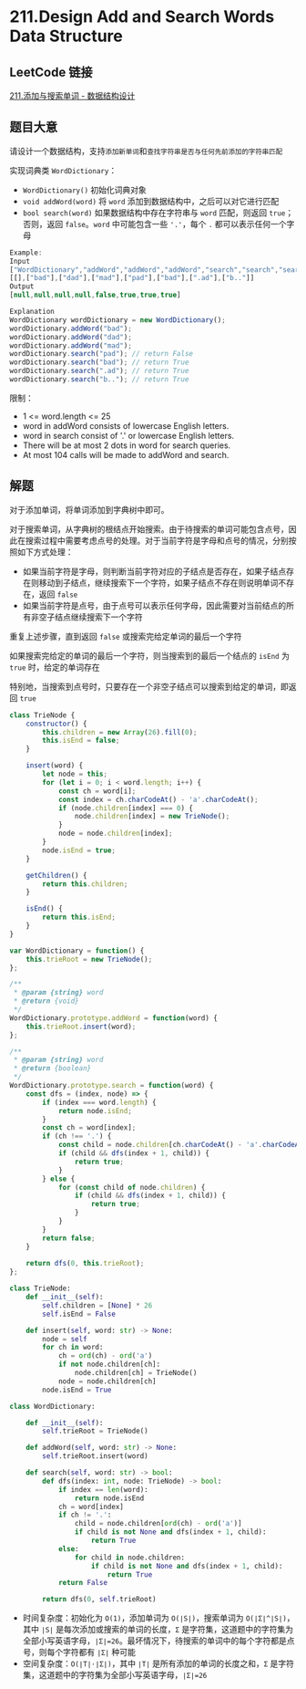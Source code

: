 # 211.Design Add and Search Words Data Structure

## LeetCode 链接

[211.添加与搜索单词 - 数据结构设计](https://leetcode.cn/problems/design-add-and-search-words-data-structure/)

## 题目大意

请设计一个数据结构，支持`添加新单词`和`查找字符串是否与任何先前添加的字符串匹配`

实现词典类 `WordDictionary`：
- `WordDictionary()` 初始化词典对象
- `void addWord(word)` 将 `word` 添加到数据结构中，之后可以对它进行匹配
- `bool search(word)` 如果数据结构中存在字符串与 `word` 匹配，则返回 `true`；否则，返回 `false`。`word` 中可能包含一些 `'.'`，每个 `.` 都可以表示任何一个字母
 

```js
Example:
Input
["WordDictionary","addWord","addWord","addWord","search","search","search","search"]
[[],["bad"],["dad"],["mad"],["pad"],["bad"],[".ad"],["b.."]]
Output
[null,null,null,null,false,true,true,true]

Explanation
WordDictionary wordDictionary = new WordDictionary();
wordDictionary.addWord("bad");
wordDictionary.addWord("dad");
wordDictionary.addWord("mad");
wordDictionary.search("pad"); // return False
wordDictionary.search("bad"); // return True
wordDictionary.search(".ad"); // return True
wordDictionary.search("b.."); // return True
```

限制：
- 1 <= word.length <= 25
- word in addWord consists of lowercase English letters.
- word in search consist of '.' or lowercase English letters.
- There will be at most 2 dots in word for search queries.
- At most 104 calls will be made to addWord and search.

## 解题

对于添加单词，将单词添加到字典树中即可。

对于搜索单词，从字典树的根结点开始搜索。由于待搜索的单词可能包含点号，因此在搜索过程中需要考虑点号的处理。对于当前字符是字母和点号的情况，分别按照如下方式处理：
- 如果当前字符是字母，则判断当前字符对应的子结点是否存在，如果子结点存在则移动到子结点，继续搜索下一个字符，如果子结点不存在则说明单词不存在，返回 `false`
- 如果当前字符是点号，由于点号可以表示任何字母，因此需要对当前结点的所有非空子结点继续搜索下一个字符

重复上述步骤，直到返回 `false` 或搜索完给定单词的最后一个字符

如果搜索完给定的单词的最后一个字符，则当搜索到的最后一个结点的 `isEnd` 为 `true` 时，给定的单词存在

特别地，当搜索到点号时，只要存在一个非空子结点可以搜索到给定的单词，即返回 `true`

```js
class TrieNode {
    constructor() {
        this.children = new Array(26).fill(0);
        this.isEnd = false;
    }

    insert(word) {
        let node = this;
        for (let i = 0; i < word.length; i++) {
            const ch = word[i];
            const index = ch.charCodeAt() - 'a'.charCodeAt();
            if (node.children[index] === 0) {
                node.children[index] = new TrieNode();
            }
            node = node.children[index];
        }
        node.isEnd = true;
    }

    getChildren() {
        return this.children;
    }

    isEnd() {
        return this.isEnd;
    }
}

var WordDictionary = function() {
    this.trieRoot = new TrieNode();
};

/** 
 * @param {string} word
 * @return {void}
 */
WordDictionary.prototype.addWord = function(word) {
    this.trieRoot.insert(word);
};

/** 
 * @param {string} word
 * @return {boolean}
 */
WordDictionary.prototype.search = function(word) {
    const dfs = (index, node) => {
        if (index === word.length) {
            return node.isEnd;
        }
        const ch = word[index];
        if (ch !== '.') {
            const child = node.children[ch.charCodeAt() - 'a'.charCodeAt()]
            if (child && dfs(index + 1, child)) {
                return true;
            }
        } else {
            for (const child of node.children) {
                if (child && dfs(index + 1, child)) {
                    return true;
                }
            }
        }
        return false;
    }
    
    return dfs(0, this.trieRoot);
};
```
```python
class TrieNode:
    def __init__(self):
        self.children = [None] * 26
        self.isEnd = False

    def insert(self, word: str) -> None:
        node = self
        for ch in word:
            ch = ord(ch) - ord('a')
            if not node.children[ch]:
                node.children[ch] = TrieNode()
            node = node.children[ch]
        node.isEnd = True

class WordDictionary:

    def __init__(self):
        self.trieRoot = TrieNode()

    def addWord(self, word: str) -> None:
        self.trieRoot.insert(word)

    def search(self, word: str) -> bool:
        def dfs(index: int, node: TrieNode) -> bool:
            if index == len(word):
                return node.isEnd
            ch = word[index]
            if ch != '.':
                child = node.children[ord(ch) - ord('a')]
                if child is not None and dfs(index + 1, child):
                    return True
            else:
                for child in node.children:
                    if child is not None and dfs(index + 1, child):
                        return True
            return False

        return dfs(0, self.trieRoot)
```

- 时间复杂度：初始化为 `O(1)`，添加单词为 `O(∣S∣)`，搜索单词为 `O(∣Σ∣^∣S∣)`，其中 `∣S∣` 是每次添加或搜索的单词的长度，`Σ` 是字符集，这道题中的字符集为全部小写英语字母，`∣Σ∣=26`。最坏情况下，待搜索的单词中的每个字符都是点号，则每个字符都有 `∣Σ∣` 种可能
- 空间复杂度：`O(∣T∣⋅∣Σ∣)`，其中 `∣T∣` 是所有添加的单词的长度之和，`Σ` 是字符集，这道题中的字符集为全部小写英语字母，`∣Σ∣=26`
